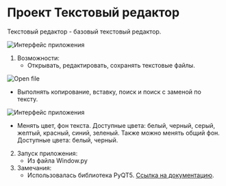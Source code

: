 # Проект Текстовый редактор

Текстовый редактор - базовый текстовый редактор.

![Интерфейс приложения](https://github.com/Chessmatus/project_01/blob/dev/screenshot.png)  

1. Возможности:
   * Открывать, редактировать, сохранять текстовые файлы.
   
![Open file](https://github.com/Chessmatus/project_01/blob/dev/screenshot_1.png) 

   * Выполнять копирование, вставку, поиск и поиск с заменой по тексту.
   
![Интерфейс приложения](https://github.com/Chessmatus/project_01/blob/dev/screenshot_2.png) 

   * Менять цвет, фон текста. Доступные цвета: белый, черный, серый, желтый, красный, синий, зеленый. Также можно менять общий фон. Доступные цвета: белый, черный.
2. Запуск приложения:
   * Из файла Window.py
3. Замечания:
   * Использовалась библиотека PyQT5. [Ссылка на документацию](https://doc.qt.io/qtforpython/).
